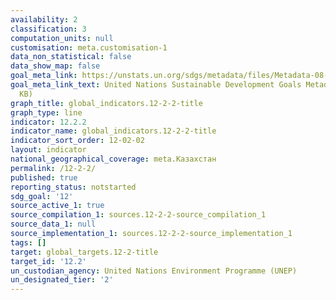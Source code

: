 ```yaml
---
availability: 2
classification: 3
computation_units: null
customisation: meta.customisation-1
data_non_statistical: false
data_show_map: false
goal_meta_link: https://unstats.un.org/sdgs/metadata/files/Metadata-08-04-02.pdf
goal_meta_link_text: United Nations Sustainable Development Goals Metadata (PDF 783
  KB)
graph_title: global_indicators.12-2-2-title
graph_type: line
indicator: 12.2.2
indicator_name: global_indicators.12-2-2-title
indicator_sort_order: 12-02-02
layout: indicator
national_geographical_coverage: meta.Казахстан
permalink: /12-2-2/
published: true
reporting_status: notstarted
sdg_goal: '12'
source_active_1: true
source_compilation_1: sources.12-2-2-source_compilation_1
source_data_1: null
source_implementation_1: sources.12-2-2-source_implementation_1
tags: []
target: global_targets.12-2-title
target_id: '12.2'
un_custodian_agency: United Nations Environment Programme (UNEP)
un_designated_tier: '2'
---
```

